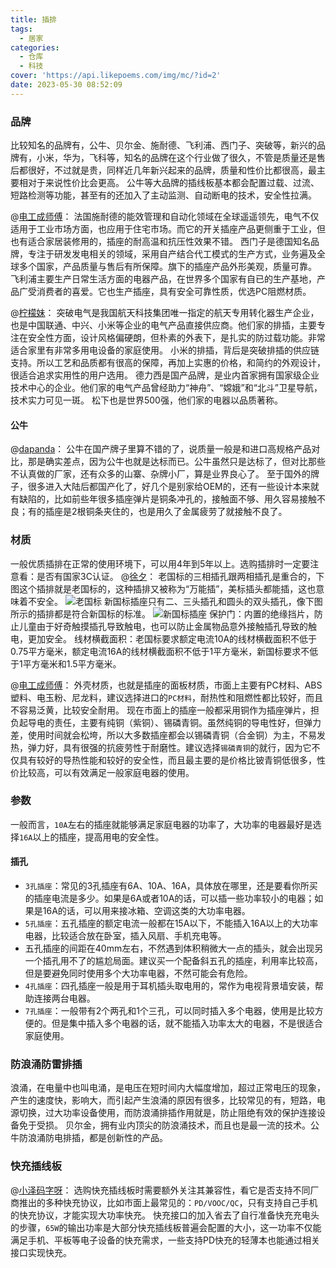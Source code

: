 ```yaml
---
title: 插排
tags:
  - 居家
categories:
  - 仓库
  - 科技
cover: 'https://api.likepoems.com/img/mc/?id=2'
date: 2023-05-30 08:52:09
---
```

<!--more-->

### 品牌

比较知名的品牌有，公牛、贝尔金、施耐德、飞利浦、西门子、突破等，新兴的品牌有，小米，华为，飞科等，知名的品牌在这个行业做了很久，不管是质量还是售后都很好，不过就是贵，同样近几年新兴起来的品牌，质量和性价比都很高，最主要相对于来说性价比会更高。
公牛等大品牌的插线板基本都会配置过载、过流、短路检测等功能，甚至有的还加入了主动监测、自动断电的技术，安全性拉满。

@[电工成师傅](https://www.zhihu.com/question/395170357/answer/2318472509)：
法国施耐德的能效管理和自动化领域在全球遥遥领先，电气不仅适用于工业市场方面，也应用于住宅市场。而它的开关插座产品更侧重于工业，但也有适合家居装修用的，插座的耐高温和抗压性效果不错。
西门子是德国知名品牌，专注于研发发电相关的领域，采用自产结合代工模式的生产方式，业务遍及全球多个国家，产品质量与售后有所保障。旗下的插座产品外形美观，质量可靠。
飞利浦主要生产日常生活方面的电器产品，在世界多个国家有自已的生产基地，产品广受消费者的喜爱。它也生产插座，具有安全可靠性质，优选PC阻燃材质。

@[柠檬妹](https://zhuanlan.zhihu.com/p/409753367)：
突破电气是我国航天科技集团唯一指定的航天专用转化器生产企业，也是中国联通、中兴、小米等企业的电气产品直接供应商。他们家的排插，主要专注在安全性方面，设计风格偏硬朗，但朴素的外表下，是扎实的防过载功能。非常适合家里有非常多用电设备的家庭使用。
小米的排插，背后是突破排插的供应链支持。所以工艺和品质都有很高的保障，再加上实惠的价格，和简约的外观设计，很适合追求实用性的用户选用。
德力西是国产品牌，是业内首家拥有国家级企业技术中心的企业。他们家的电气产品曾经助力“神舟”、“嫦娥”和“北斗”卫星导航，技术实力可见一斑。
松下也是世界500强，他们家的电器以品质著称。

#### 公牛

@[dapanda](https://www.zhihu.com/question/395170357/answer/1363325366)：
公牛在国产牌子里算不错的了，说质量一般是和进口高规格产品对比，那是确实差点，因为公牛也就是达标而已。公牛虽然只是达标了，但对比那些不认真做的厂家，还有众多的山寨、杂牌小厂，算是业界良心了。
至于国外的牌子，很多进入大陆后都国产化了，好几个是别家给OEM的，还有一些设计本来就有缺陷的，比如前些年很多插座弹片是铜条冲孔的，接触面不够、用久容易接触不良；有的插座是2根铜条夹住的，也是用久了金属疲劳了就接触不良了。

### 材质

一般优质插排在正常的使用环境下，可以用4年到5年以上。选购插排时一定要注意看：是否有国家3C认证。
@[徐夕](https://zhuanlan.zhihu.com/p/588654400)：
老国标的三相插孔跟两相插孔是重合的，下图这个插排就是老国标的，这种插排又被称为“万能插”，美标插头都能插，这也意味着不安全。
![老国标](https://pic1.zhimg.com/v2-ca448c2ccaf2a08974554eddbfbb9840_b.jpg)
新国标插座只有二、三头插孔和圆头的双头插孔，像下图所示的插排都是符合新国标的标准。
![新国标插座](https://pic4.zhimg.com/v2-709a6bd1180fc47cd20221e3a1380b6f_b.jpg)
保护门：内置的绝缘挡片，防止儿童由于好奇触摸插孔导致触电，也可以防止金属物品意外接触插孔导致的触电，更加安全。
线材横截面积：老国标要求额定电流10A的线材横截面积不低于0.75平方毫米，额定电流16A的线材横截面积不低于1平方毫米，新国标要求不低于1平方毫米和1.5平方毫米。

@[电工成师傅](https://zhuanlan.zhihu.com/p/371163396)：
外壳材质，也就是插座的面板材质，市面上主要有PC材料、ABS塑料、电玉粉、尼龙料，建议选择进口的`PC材料`，耐热性和阻燃性都比较好，而且不容易泛黄，比较安全耐用。
现在市面上的插座一般都采用铜作为插座弹片，担负起导电的责任，主要有纯铜（紫铜）、锡磷青铜。虽然纯铜的导电性好，但弹力差，使用时间就会松垮，所以大多数插座都会以锡磷青铜（合金铜）为主，不易发热，弹力好，具有很强的抗疲劳性于耐磨性。建议选择`锡磷青铜`的就行，因为它不仅具有较好的导热性能和较好的安全性，而且最主要的是价格比铍青铜低很多，性价比较高，可以有效满足一般家庭电器的使用。

### 参数

一般而言，`10A`左右的插座就能够满足家庭电器的功率了，大功率的电器最好是选择`16A`以上的插座，提高用电的安全性。

#### 插孔

- `3孔插座`：常见的3孔插座有6A、10A、16A，具体放在哪里，还是要看你所买的插座电流是多少。如果是6A或者10A的话，可以插一些功率较小的电器；如果是16A的话，可以用来接冰箱、空调这类的大功率电器。
- `5孔插座`：五孔插座的额定电流一般都在15A以下，不能插入16A以上的大功率电器，比较适合放在卧室，插入风扇、手机充电等。
- 五孔插座的间距在40mm左右，不然遇到体积稍微大一点的插头，就会出现另一个插孔用不了的尴尬局面。建议买一个配备斜五孔的插座，利用率比较高，但是要避免同时使用多个大功率电器，不然可能会有危险。
- `4孔插座`：四孔插座一般是用于耳机插头取电用的，常作为电视背景墙安装，帮助连接两台电器。
- `7孔插座`：一般带有2个两孔和1个三孔，可以同时插入多个电器，使用是比较方便的。但是集中插入多个电器的话，就不能插入功率太大的电器，不是很适合家庭使用。

### 防浪涌防雷排插

浪涌，在电量中也叫电涌，是电压在短时间内大幅度增加，超过正常电压的现象，产生的速度快，影响大，而引起产生浪涌的原因有很多，比较常见的有，短路，电源切换，过大功率设备使用，而防浪涌排插作用就是，防止阻绝有效的保护连接设备免于受损。
贝尔金，拥有业内顶尖的防浪涌技术，而且也是最一流的技术。公牛防浪涌防电排插，都是创新性的产品。


### 快充插线板

@[小泽码字呀](https://zhuanlan.zhihu.com/p/611809261)：
选购快充插线板时需要额外关注其兼容性，看它是否支持不同厂商推出的多种快充协议，比如市面上最常见的：`PD/VOOC/QC`，只有支持自己手机的快充协议，才能实现大功率快充。
快充接口的加入省去了自行准备快充充电头的步骤，`65W`的输出功率是大部分快充插线板普遍会配置的大小，这一功率不仅能满足手机、平板等电子设备的快充需求，一些支持PD快充的轻薄本也能通过相关接口实现快充。
